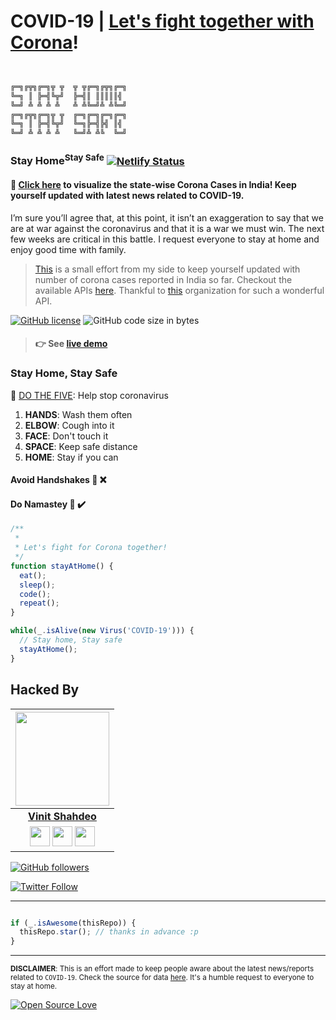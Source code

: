 # COVID-19 | [Let's fight together with Corona](https://corona-cases-india.netlify.com/)!

```javascript


╔═╗╔╦╗╔═╗╦ ╦  ╦ ╦╔═╗╔╦╗╔═╗
╚═╗ ║ ╠═╣╚╦╝  ╠═╣║ ║║║║║╣ 
╚═╝ ╩ ╩ ╩ ╩   ╩ ╩╚═╝╩ ╩╚═╝
╔═╗╔╦╗╔═╗╦ ╦  ╔═╗╔═╗╔═╗╔═╗
╚═╗ ║ ╠═╣╚╦╝  ╚═╗╠═╣╠╣ ║╣ 
╚═╝ ╩ ╩ ╩ ╩   ╚═╝╩ ╩╚  ╚═╝

```

### Stay Home<sup>Stay Safe</sup> [![Netlify Status](https://api.netlify.com/api/v1/badges/0497585e-79a2-4557-aa08-cc2200c3af32/deploy-status)](https://app.netlify.com/sites/corona-cases-india/deploys)

#### :mag_right: [Click here](https://corona-cases-india.netlify.com/) to visualize the state-wise Corona Cases in India! Keep yourself updated with latest news related to COVID-19.

I’m sure you’ll agree that, at this point, it isn’t an exaggeration
to say that we are at war against the coronavirus and that it is a
war we must win. The next few weeks are critical in this battle. I
request everyone to stay at home and enjoy good time with
family.

> [This](https://corona-cases-india.netlify.com/) is a small effort from my side to keep yourself updated with number of corona cases reported in India so far. Checkout the available APIs [here](https://covid-19-apis.postman.com/). Thankful to [this](https://github.com/covid19india) organization for such a wonderful API.

[![GitHub license](https://img.shields.io/github/license/vinitshahdeo/Corona-India?logo=github)](https://github.com/vinitshahdeo/Corona-India/blob/master/LICENSE) ![GitHub code size in bytes](https://img.shields.io/github/languages/code-size/vinitshahdeo/Corona-India?logo=react)

> #### :point_right: See [live demo](https://corona-cases-india.netlify.com/)

### Stay Home, Stay Safe

:wave: [DO THE FIVE](https://www.mohfw.gov.in/): Help stop coronavirus

1. **HANDS**: Wash them often
2. **ELBOW**: Cough into it
3. **FACE**: Don't touch it
4. **SPACE**: Keep safe distance
5. **HOME**: Stay if you can


#### Avoid Handshakes 🤝 ❌
#### Do Namastey 🙏 ✔️

```javascript
/**
 * 
 * Let's fight for Corona together!
 */
function stayAtHome() {
  eat();
  sleep();
  code();
  repeat();
}

while(_.isAlive(new Virus('COVID-19'))) {
  // Stay home, Stay safe
  stayAtHome();
}

```
## Hacked By

|                                                                                         <a href="https://fayz.in/stories/s/1522/0/?ckt_id=ZGL1ZGVk&title=story_of_vinit_shahdeo"><img src="assets/vinit-shahdeo.jpg" width=150px height=150px /></a>                                                                                         |
| :------------------------------------------------------------------------------------------------------------------------------------------------------------------------------------------------------------------------------------------------------------------------------------------------------------------------------------------: |
|                                                                                                                                        **[Vinit Shahdeo](https://www.linkedin.com/in/vinitshahdeo/)**                                                                                                                                        |
| <a href="https://twitter.com/Vinit_Shahdeo"><img src="https://raw.githubusercontent.com/vinitshahdeo/Water-Monitoring-System/master/assets/twitter.png" width="32px" height="32px"></a> <a href="https://www.facebook.com/vinit.shahdeo"><img src="https://raw.githubusercontent.com/vinitshahdeo/Water-Monitoring-System/master/assets/facebook.png" width="32px" height="32px"></a> <a href="https://www.linkedin.com/in/vinitshahdeo/"><img src="https://raw.githubusercontent.com/vinitshahdeo/Water-Monitoring-System/master/assets/linkedin.png" width="32px" height="32px"></a> |

[![GitHub followers](https://img.shields.io/github/followers/vinitshahdeo.svg?label=Follow%20@vinitshahdeo&style=social)](https://github.com/vinitshahdeo/) 

[![Twitter Follow](https://img.shields.io/twitter/follow/Vinit_Shahdeo?style=social)](https://twitter.com/Vinit_Shahdeo)

----
```javascript

if (_.isAwesome(thisRepo)) {
  thisRepo.star(); // thanks in advance :p
}

```
----

<sup>**DISCLAIMER**: This is an effort made to keep people aware about the latest news/reports related to `COVID-19`. Check the source for data [here](https://github.com/covid19india/api). It's a humble request to everyone to stay at home. </sup></p>

[![Open Source Love](https://badges.frapsoft.com/os/v2/open-source.svg?v=103)](https://github.com/vinitshahdeo)

